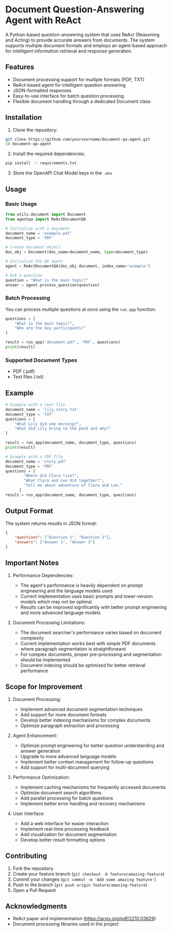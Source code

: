 # Document Question-Answering Agent with ReAct

A Python-based question-answering system that uses ReAct (Reasoning and Acting) to provide accurate answers from documents. The system supports multiple document formats and employs an agent-based approach for intelligent information retrieval and response generation.

## Features

- Document processing support for multiple formats (PDF, TXT)
- ReAct-based agent for intelligent question answering
- JSON-formatted responses
- Easy-to-use interface for batch question processing
- Flexible document handling through a dedicated Document class

## Installation

1. Clone the repository:
```bash
git clone https://github.com/yourusername/document-qa-agent.git
cd document-qa-agent
```

2. Install the required dependencies:
```bash
pip install -r requirements.txt
```

3. Store the OpenAPI Chat Model keys in the ```.env```

## Usage

### Basic Usage

```python
from utils.document import Document
from agentqa import ReActDocumentQA

# Initialize with a document
document_name = 'example.pdf'
document_type = 'PDF'

# Create document object
doc_obj = Document(doc_name=document_name, type=document_type)

# Initialize the QA agent
agent = ReActDocumentQA(doc_obj.document, index_name='example')

# Ask a question
question = "What is the main topic?"
answer = agent.process_question(question)
```

### Batch Processing

You can process multiple questions at once using the `run_app` function:

```python
questions = [
    "What is the main topic?",
    "Who are the key participants?"
]

result = run_app('document.pdf', 'PDF', questions)
print(result)
```

### Supported Document Types

- PDF (.pdf)
- Text files (.txt)

## Example

```python
# Example with a text file
document_name = 'lily_story.txt'
document_type = 'TXT'
questions = [
    "What Lily did one morning?",
    "What did Lily bring to the pond and why?"
]

result = run_app(document_name, document_type, questions)
print(result)

# Example with a PDF file
document_name = 'story.pdf'
document_type = 'PDF'
questions = [
        "Where did Clara live?",
        "What Clara and Leo did together?",
        "Tell me about adventure of Clara and Leo."
      ] 
result = run_app(document_name, document_type, questions)
```

## Output Format

The system returns results in JSON format:

```json
{
    "questions": ["Question 1", "Question 2"],
    "answers": ["Answer 1", "Answer 2"]
}
```

## Important Notes

1. Performance Dependencies:
   - The agent's performance is heavily dependent on prompt engineering and the language models used
   - Current implementation uses basic prompts and lower-version models which may not be optimal
   - Results can be improved significantly with better prompt engineering and more advanced language models

2. Document Processing Limitations:
   - The document searcher's performance varies based on document complexity
   - Current implementation works best with simple PDF documents where paragraph segmentation is straightforward
   - For complex documents, proper pre-processing and segmentation should be implemented
   - Document indexing should be optimized for better retrieval performance

## Scope for Improvement

1. Document Processing:
   - Implement advanced document segmentation techniques
   - Add support for more document formats
   - Develop better indexing mechanisms for complex documents
   - Optimize paragraph extraction and processing

2. Agent Enhancement:
   - Optimize prompt engineering for better question understanding and answer generation
   - Upgrade to more advanced language models
   - Implement better context management for follow-up questions
   - Add support for multi-document querying

3. Performance Optimization:
   - Implement caching mechanisms for frequently accessed documents
   - Optimize document search algorithms
   - Add parallel processing for batch questions
   - Implement better error handling and recovery mechanisms

4. User Interface:
   - Add a web interface for easier interaction
   - Implement real-time processing feedback
   - Add visualization for document segmentation
   - Develop better result formatting options

## Contributing

1. Fork the repository
2. Create your feature branch (`git checkout -b feature/amazing-feature`)
3. Commit your changes (`git commit -m 'Add some amazing feature'`)
4. Push to the branch (`git push origin feature/amazing-feature`)
5. Open a Pull Request

## Acknowledgments

- ReAct paper and implementation (https://arxiv.org/pdf/2210.03629)
- Document processing libraries used in the project
